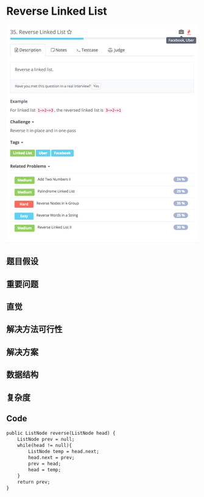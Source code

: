 # Reverse Linked List

![](../../../../../.gitbook/assets/screen-shot-2018-02-02-at-9.48.06-pm.png)

## 题目假设

## 重要问题

## 直觉

## 解决方法可行性

## 解决方案

## 数据结构

## 复杂度

## Code

```text
public ListNode reverse(ListNode head) {
    ListNode prev = null;
    while(head != null){
        ListNode temp = head.next;
        head.next = prev;
        prev = head;
        head = temp;
    }
    return prev;
}
```

